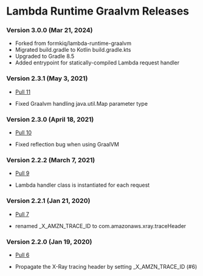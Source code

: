 # Lambda Runtime Graalvm Releases #

### Version 3.0.0 (Mar 21, 2024)
 * Forked from formkiq/lambda-runtime-graalvm
 * Migrated build.gradle to Kotlin build.gradle.kts
 * Upgraded to Gradle 8.5
 * Added entrypoint for statically-compiled Lambda request handler

### Version 2.3.1 (May 3, 2021)
- [Pull 11](https://github.com/formkiq/lambda-runtime-graalvm/pull/11)
 * Fixed Graalvm handling java.util.Map parameter type

### Version 2.3.0 (April 18, 2021)
- [Pull 10](https://github.com/formkiq/lambda-runtime-graalvm/pull/10)
 * Fixed reflection bug when using GraalVM

### Version 2.2.2 (March 7, 2021)
- [Pull 9](https://github.com/formkiq/lambda-runtime-graalvm/pull/9)
 * Lambda handler class is instantiated for each request
 
### Version 2.2.1 (Jan 21, 2020)
- [Pull 7](https://github.com/formkiq/lambda-runtime-graalvm/pull/7)
 * renamed _X_AMZN_TRACE_ID to com.amazonaws.xray.traceHeader
 
### Version 2.2.0 (Jan 19, 2020)
- [Pull 6](https://github.com/formkiq/lambda-runtime-graalvm/pull/6)
 * Propagate the X-Ray tracing header by setting _X_AMZN_TRACE_ID (#6)

